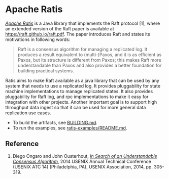 <!--
  Licensed under the Apache License, Version 2.0 (the "License");
  you may not use this file except in compliance with the License.
  You may obtain a copy of the License at

   http://www.apache.org/licenses/LICENSE-2.0

  Unless required by applicable law or agreed to in writing, software
  distributed under the License is distributed on an "AS IS" BASIS,
  WITHOUT WARRANTIES OR CONDITIONS OF ANY KIND, either express or implied.
  See the License for the specific language governing permissions and
  limitations under the License. See accompanying LICENSE file.
-->

# Apache Ratis
*[Apache Ratis]* is a Java library that implements the Raft protocol [1],
where an extended version of the Raft paper is available at <https://raft.github.io/raft.pdf>.
The paper introduces Raft and states its motivations in following words:

> Raft is a consensus algorithm for managing a replicated log.
> It produces a result equivalent to (multi-)Paxos, and it is as efficient as Paxos,
> but its structure is different from Paxos; this makes Raft more understandable than Paxos
> and also provides a better foundation for building practical systems.

Ratis aims to make Raft available as a java library that can be used by any system that needs to use a replicated log.
It provides pluggability for state machine implementations to manage replicated states.
It also provides pluggability for Raft log, and rpc implementations to make it easy for integration with other projects.
Another important goal is to support high throughput data ingest so that it can be used for more general data replication use cases.

* To build the artifacts, see [BUILDING.md](BUILDING.md).
* To run the examples, see [ratis-examples/README.md](ratis-examples/README.md).

## Reference
1. Diego Ongaro and John Ousterhout,
_[In Search of an Understandable Consensus Algorithm][Ongaro2014]_,
2014 USENIX Annual Technical Conference (USENIX ATC 14) (Philadelphia, PA), USENIX Association, 2014, pp. 305-319.

[Ongaro2014]: https://www.usenix.org/conference/atc14/technical-sessions/presentation/ongaro

[Apache Ratis]: http://ratis.incubator.apache.org/
